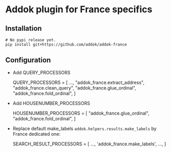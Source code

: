 # Addok plugin for France specifics

## Installation

    # No pypi release yet.
    pip install git+https://github.com/addok/addok-france


## Configuration

- Add QUERY_PROCESSORS

    QUERY_PROCESSORS = [
        …,
        "addok_france.extract_address",
        "addok_france.clean_query",
        "addok_france.glue_ordinal",
        "addok_france.fold_ordinal",
    ]

- Add HOUSENUMBER_PROCESSORS

    HOUSENUMBER_PROCESSORS = [
        "addok_france.glue_ordinal",
        "addok_france.fold_ordinal",
    ]

- Replace default make_labels `addok.helpers.results.make_labels` by France
  dedicated one:

    SEARCH_RESULT_PROCESSORS = [
        …,
        'addok_france.make_labels',
        …,
    ]
